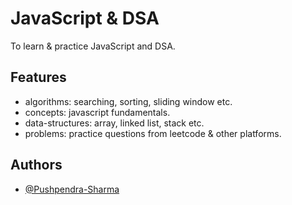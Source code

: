 # JavaScript & DSA

To learn & practice JavaScript and DSA.

## Features

- algorithms: searching, sorting, sliding window etc.
- concepts: javascript fundamentals.
- data-structures: array, linked list, stack etc.
- problems: practice questions from leetcode & other platforms.

## Authors

- [@Pushpendra-Sharma](https://github.com/Pushpendra-Sharma)
